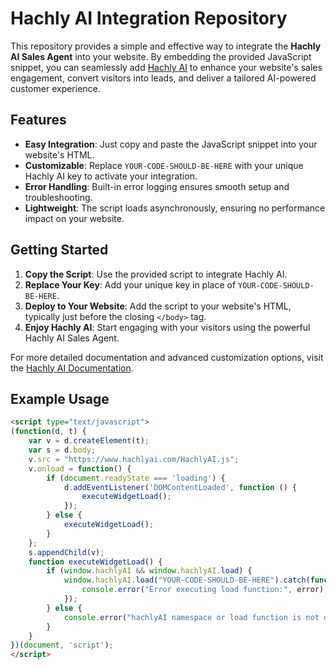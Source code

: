 # Hachly AI Integration Repository

This repository provides a simple and effective way to integrate the **Hachly AI Sales Agent** into your website. By embedding the provided JavaScript snippet, you can seamlessly add [Hachly AI](https://www.hachlyai.com) to enhance your website's sales engagement, convert visitors into leads, and deliver a tailored AI-powered customer experience.

## Features

- **Easy Integration**: Just copy and paste the JavaScript snippet into your website's HTML.
- **Customizable**: Replace `YOUR-CODE-SHOULD-BE-HERE` with your unique Hachly AI key to activate your integration.
- **Error Handling**: Built-in error logging ensures smooth setup and troubleshooting.
- **Lightweight**: The script loads asynchronously, ensuring no performance impact on your website.

## Getting Started

1. **Copy the Script**: Use the provided script to integrate Hachly AI.
2. **Replace Your Key**: Add your unique key in place of `YOUR-CODE-SHOULD-BE-HERE`.
3. **Deploy to Your Website**: Add the script to your website's HTML, typically just before the closing `</body>` tag.
4. **Enjoy Hachly AI**: Start engaging with your visitors using the powerful Hachly AI Sales Agent.

For more detailed documentation and advanced customization options, visit the [Hachly AI Documentation](https://www.hachlyai.com/docs).

## Example Usage

```html
<script type="text/javascript">
(function(d, t) {
    var v = d.createElement(t);
    var s = d.body;
    v.src = "https://www.hachlyai.com/HachlyAI.js";
    v.onload = function() {
        if (document.readyState === 'loading') {
            d.addEventListener('DOMContentLoaded', function () {
                executeWidgetLoad();
            });
        } else {
            executeWidgetLoad();
        }
    };
    s.appendChild(v);
    function executeWidgetLoad() {
        if (window.hachlyAI && window.hachlyAI.load) {
            window.hachlyAI.load("YOUR-CODE-SHOULD-BE-HERE").catch(function(error) { 
                console.error("Error executing load function:", error);
            });
        } else {
            console.error("hachlyAI namespace or load function is not defined.");
        }
    }
})(document, 'script');
</script>
```
